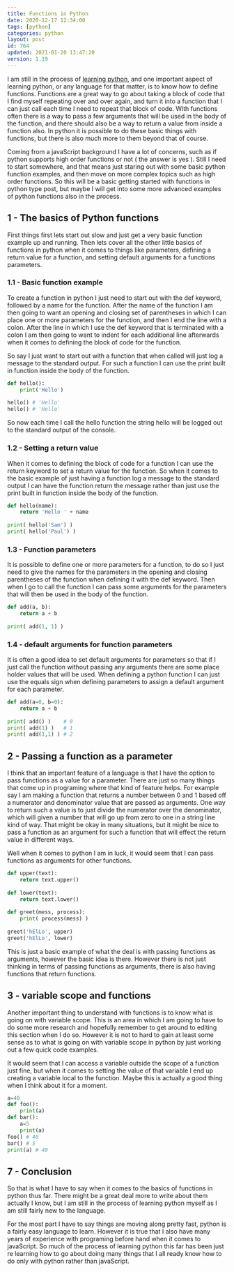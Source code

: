 ```yaml
---
title: Functions in Python 
date: 2020-12-17 12:34:00
tags: [python]
categories: python
layout: post
id: 764
updated: 2021-01-20 13:47:20
version: 1.19
---
```


I am still in the process of [learning python](https://docs.python.org/3/tutorial/), and one important aspect of learning python, or any language for that matter, is to know how to define functions. Functions are a great way to go about taking a block of code that I find myself repeating over and over again, and turn it into a function that I can just call each time I need to repeat that block of code. With functions often there is a way to pass a few arguments that will be used in the body of the function, and there should also be a way to return a value from inside a function also. In python it is possible to do these basic things with functions, but there is also much more to them beyond that of course.

Coming from a javaScript background I have a lot of concerns, such as if python supports high order functions or not \( the answer is yes \). Still I need to start somewhere, and that means just staring out with some basic python function examples, and then move on more complex topics such as high order functions. So this will be a basic getting started with functions in python type post, but maybe I will get into some more advanced examples of python functions also in the process.

<!-- more -->

## 1 - The basics of Python functions

First things first lets start out slow and just get a very basic function example up and running. Then lets cover all the other little basics of functions in python when it comes to things like parameters, defining a return value for a function, and setting default arguments for a functions parameters.

### 1.1 - Basic function example

To create a function in python I just need to start out with the def keyword, followed by a name for the function. After the name of the function I am then going to want an opening and closing set of parentheses in which I can place one or more parameters for the function, and then I end the line with a colon. After the line in which I use the def keyword that is terminated with a colon I am then going to want to indent for each additional line afterwards when it comes to defining the block of code for the function.

So say I just want to start out with a function that when called will just log a message to the standard output. For such a function I can use the print built in function inside the body of the function.

```python
def hello():
    print('Hello')
 
hello() # 'Hello'
hello() # 'Hello'
```

So now each time I call the hello function the string hello will be logged out to the standard output of the console.

### 1.2 - Setting a return value

When it comes to defining the block of code for a function I can use the return keyword to set a return value for the function. So when it comes to the basic example of just having a function log a message to the standard output I can have the function return the message rather than just use the print built in function inside the body of the function.

```python
def hello(name):
    return 'Hello ' + name
 
print( hello('Sam') )
print( hello('Paul') )
```

### 1.3 - Function parameters

It is possible to define one or more parameters for a function, to do so I just need to give the names for the parameters in the opening and closing parentheses of the function when defining it with the def keyword. Then when I go to call the function I can pass some arguments for the parameters that will then be used in the body of the function.

```python
def add(a, b):
    return a + b
 
print( add(1, 1) )
```

### 1.4 - default arguments for function parameters

It is often a good idea to set default arguments for parameters so that if I just call the function without passing any arguments there are some place holder values that will be used. When defining a python function I can just use the equals sign when defining parameters to assign a default argument for each parameter.

```python
def add(a=0, b=0):
    return a + b
 
print( add() )    # 0
print( add(1) )   # 1
print( add(1,1) ) # 2
```

## 2 - Passing a function as a parameter

I think that an important feature of a language is that I have the option to pass functions as a value for a parameter. There are just so many things that come up in programing where that kind of feature helps. For example say I am making a function that returns a number between 0 and 1 based off a numerator and denominator value that are passed as arguments. One way to return such a value is to just divide the numerator over the denominator, which will given a number that will go up from zero to one in a string line kind of way. That might be okay in many situations, but it might be nice to pass a function as an argument for such a function that will effect the return value in different ways.

 Well when it comes to python I am in luck, it would seem that I can pass functions as arguments for other functions.

```python
def upper(text):  
    return text.upper()  
 
def lower(text):  
    return text.lower()  
 
def greet(mess, process):
    print( process(mess) )
 
greet('hElLo', upper)  
greet('hElLo', lower) 
```

This is just a basic example of what the deal is with passing functions as arguments, however the basic idea is there. However there is not just thinking in terms of passing functions as arguments, there is also having functions that return functions.

## 3 - variable scope and functions

Another important thing to understand with functions is to know what is going on with variable scope. This is an area in which I am going to have to do some more research and hopefully remember to get around to editing this section when I do so. However it is not to hard to gain at least some sense as to what is going on with variable scope in python by just working out a few quick code examples.

It would seem that I can access a variable outside the scope of a function just fine, but when it comes to setting the value of that variable I end up creating a variable local to the function. Maybe this is actually a good thing when I think about it for a moment.

```python
a=40
def foo():
    print(a)
def bar():
    a=5
    print(a)
foo() # 40
bar() # 5
print(a) # 40
```

## 7 - Conclusion

So that is what I have to say when it comes to the basics of functions in python thus far. There might be a great deal more to write about them actually I know, but I am still in the process of learning python myself as I am still fairly new to the language.

For the most part I have to say things are moving along pretty fast, python is a fairly easy language to learn. However it is true that I also have many years of experience with programing before hand when it comes to javaScript. So much of the process of learning python this far has been just re learning how to go about doing many things that I all ready know how to do only with python rather than javaScript.
